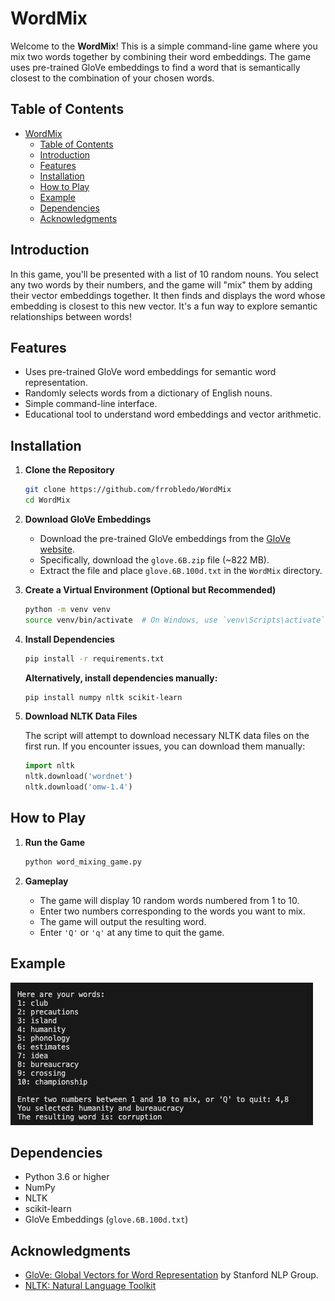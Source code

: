 # WordMix

Welcome to the **WordMix**! This is a simple command-line game where you mix two words together by combining their word embeddings. The game uses pre-trained GloVe embeddings to find a word that is semantically closest to the combination of your chosen words.

## Table of Contents

- [WordMix](#wordmix)
  - [Table of Contents](#table-of-contents)
  - [Introduction](#introduction)
  - [Features](#features)
  - [Installation](#installation)
  - [How to Play](#how-to-play)
  - [Example](#example)
  - [Dependencies](#dependencies)
  - [Acknowledgments](#acknowledgments)

## Introduction

In this game, you'll be presented with a list of 10 random nouns. You select any two words by their numbers, and the game will "mix" them by adding their vector embeddings together. It then finds and displays the word whose embedding is closest to this new vector. It's a fun way to explore semantic relationships between words!

## Features

- Uses pre-trained GloVe word embeddings for semantic word representation.
- Randomly selects words from a dictionary of English nouns.
- Simple command-line interface.
- Educational tool to understand word embeddings and vector arithmetic.

## Installation

1. **Clone the Repository**

   ```bash
   git clone https://github.com/frrobledo/WordMix
   cd WordMix
   ```

2. **Download GloVe Embeddings**

   - Download the pre-trained GloVe embeddings from the [GloVe website](https://nlp.stanford.edu/projects/glove/).
   - Specifically, download the `glove.6B.zip` file (~822 MB).
   - Extract the file and place `glove.6B.100d.txt` in the `WordMix` directory.

3. **Create a Virtual Environment (Optional but Recommended)**

   ```bash
   python -m venv venv
   source venv/bin/activate  # On Windows, use `venv\Scripts\activate`
   ```

4. **Install Dependencies**

   ```bash
   pip install -r requirements.txt
   ```

   **Alternatively, install dependencies manually:**

   ```bash
   pip install numpy nltk scikit-learn
   ```

5. **Download NLTK Data Files**

   The script will attempt to download necessary NLTK data files on the first run. If you encounter issues, you can download them manually:

   ```python
   import nltk
   nltk.download('wordnet')
   nltk.download('omw-1.4')
   ```

## How to Play

1. **Run the Game**

   ```bash
   python word_mixing_game.py
   ```

2. **Gameplay**

   - The game will display 10 random words numbered from 1 to 10.
   - Enter two numbers corresponding to the words you want to mix.
   - The game will output the resulting word.
   - Enter `'Q'` or `'q'` at any time to quit the game.

## Example

![screenshot of the game](Images/example.png)

## Dependencies

- Python 3.6 or higher
- NumPy
- NLTK
- scikit-learn
- GloVe Embeddings (`glove.6B.100d.txt`)


## Acknowledgments

- [GloVe: Global Vectors for Word Representation](https://nlp.stanford.edu/projects/glove/) by Stanford NLP Group.
- [NLTK: Natural Language Toolkit](https://www.nltk.org/)
